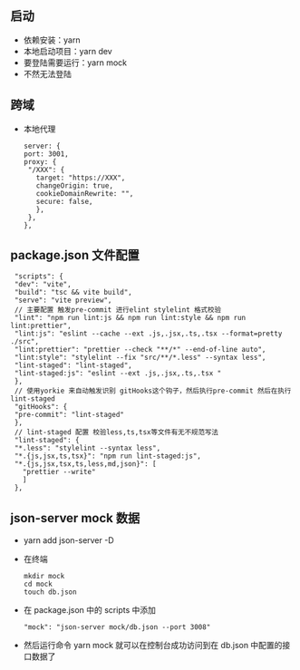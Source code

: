 ## 启动

- 依赖安装：yarn
- 本地启动项目：yarn dev
- 要登陆需要运行：yarn mock
- 不然无法登陆

## 跨域

- 本地代理
  ```
  server: {
  port: 3001,
  proxy: {
   "/XXX": {
     target: "https://XXX",
     changeOrigin: true,
     cookieDomainRewrite: "",
     secure: false,
     },
   },
  },
  ```

## package.json 文件配置

```
 "scripts": {
 "dev": "vite",
 "build": "tsc && vite build",
 "serve": "vite preview",
 // 主要配置 触发pre-commit 进行elint stylelint 格式校验
 "lint": "npm run lint:js && npm run lint:style && npm run lint:prettier",
 "lint:js": "eslint --cache --ext .js,.jsx,.ts,.tsx --format=pretty ./src",
 "lint:prettier": "prettier --check "**/*" --end-of-line auto",
 "lint:style": "stylelint --fix "src/**/*.less" --syntax less",
 "lint-staged": "lint-staged",
 "lint-staged:js": "eslint --ext .js,.jsx,.ts,.tsx "
 },
 // 使用yorkie 来自动触发识别 gitHooks这个钩子，然后执行pre-commit 然后在执行lint-staged
 "gitHooks": {
 "pre-commit": "lint-staged"
 },
 // lint-staged 配置 校验less,ts,tsx等文件有无不规范写法
 "lint-staged": {
 "*.less": "stylelint --syntax less",
 "*.{js,jsx,ts,tsx}": "npm run lint-staged:js",
 "*.{js,jsx,tsx,ts,less,md,json}": [
   "prettier --write"
   ]
 },
```

## json-server mock 数据

- yarn add json-server -D
- 在终端
  ```
  mkdir mock
  cd mock
  touch db.json
  ```
- 在 package.json 中的 scripts 中添加

  ```
  "mock": "json-server mock/db.json --port 3008"
  ```

- 然后运行命令 yarn mock 就可以在控制台成功访问到在 db.json 中配置的接口数据了
